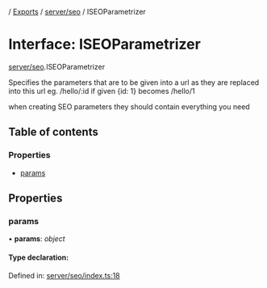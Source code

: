 [](../README.md) / [Exports](../modules.md) / [server/seo](../modules/server_seo.md) / ISEOParametrizer

# Interface: ISEOParametrizer

[server/seo](../modules/server_seo.md).ISEOParametrizer

Specifies the parameters that are to be given
into a url as they are replaced into this
url eg. /hello/:id if given {id: 1} becomes /hello/1

when creating SEO parameters they should contain
everything you need

## Table of contents

### Properties

- [params](server_seo.iseoparametrizer.md#params)

## Properties

### params

• **params**: *object*

#### Type declaration:

Defined in: [server/seo/index.ts:18](https://github.com/onzag/itemize/blob/0569bdf2/server/seo/index.ts#L18)
